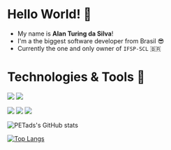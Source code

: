 # Hello World! 👋️

- My name is **Alan Turing da Silva**!
- I'm a the biggest software developer from Brasil 😎
- Currently the one and only owner of `IFSP-SCL` 🇧🇷 
# Technologies & Tools 🔧  

![](https://img.shields.io/badge/Linux-FCC624?style=for-the-badge&logo=linux&logoColor=black) ![](https://img.shields.io/badge/Tails%20-56347C?&style=for-the-badge&logo=tails&logoColor=white)

![](https://img.shields.io/badge/Python-3776AB?style=for-the-badge&logo=python&logoColor=white) ![](https://img.shields.io/badge/JavaScript-323330?style=for-the-badge&logo=javascript&logoColor=F7DF1E) ![](https://img.shields.io/badge/Markdown-000000?style=for-the-badge&logo=markdown&logoColor=white)

![PETads's GitHub stats](https://github-readme-stats.vercel.app/api?username=PETads&show_icons=true&theme=great-gatsby) 

[![Top Langs](https://github-readme-stats.vercel.app/api/top-langs/?username=PETads&hide_progress=true&theme=great-gatsby)](https://github.com/PETads/github-readme-stats)

